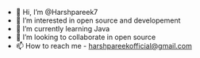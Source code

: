 - 👋 Hi, I’m @Harshpareek7
- 👀 I’m interested in open source and developement 
- 🌱 I’m currently learning Java 
- 💞️ I’m looking to collaborate in open source 
- 📫 How to reach me - harshpareekofficial@gmail.com 

<!---
Harshpareek7/Harshpareek7 is a ✨ special ✨ repository because its `README.md` (this file) appears on your GitHub profile.
You can click the Preview link to take a look at your changes.
--->
